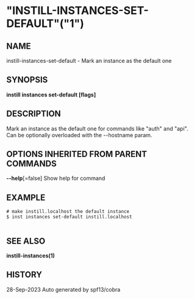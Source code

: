 # "INSTILL-INSTANCES-SET-DEFAULT"("1")


## NAME



instill-instances-set-default - Mark an instance as the default one 

## SYNOPSIS



**instill instances set-default [flags]** 

## DESCRIPTION



Mark an instance as the default one for commands like "auth" and "api". Can be optionally overloaded with the --hostname param. 

## OPTIONS INHERITED FROM PARENT COMMANDS



**--help**[=false] 	Show help for command 

## EXAMPLE





    
```
# make instill.localhost the default instance
$ inst instances set-default instill.localhost


```


## SEE ALSO



**instill-instances(1)** 

## HISTORY



28-Sep-2023 Auto generated by spf13/cobra 